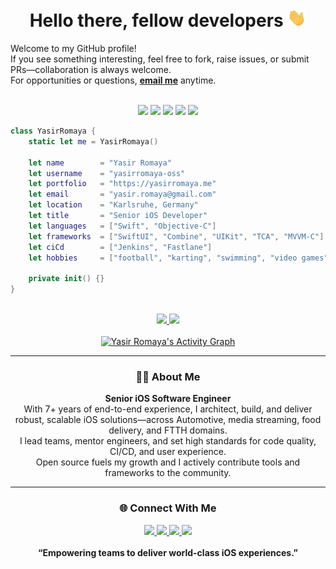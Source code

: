 <div align="center">
  <h1>Hello there, fellow developers <img src="https://raw.githubusercontent.com/yasirdx777/yasirdx777/main/Hi.gif" width="30px"></h1>
</div>

Welcome to my GitHub profile!  
If you see something interesting, feel free to fork, raise issues, or submit PRs—collaboration is always welcome.  
For opportunities or questions, <a href="mailto:yasir.romaya@gmail.com"><b>email me</b></a> anytime.

<br>

<div align="center">
  <img src="https://img.shields.io/badge/-SWIFT-c58545?style=for-the-badge&logo=swift&logoColor=c58545&labelColor=282828">
  <img src="https://img.shields.io/badge/-SwiftUI-5AC8FA?style=for-the-badge&logo=swift&logoColor=5AC8FA&labelColor=282828">
  <img src="https://img.shields.io/badge/-Combine-282828?style=for-the-badge&logo=apple&logoColor=ffffff&labelColor=5AC8FA">
  <img src="https://img.shields.io/badge/-UIKit-282828?style=for-the-badge&logo=apple&logoColor=ffffff&labelColor=c58545">
  <img src="https://img.shields.io/badge/-CI/CD-282828?style=for-the-badge&logo=jenkins&logoColor=ffffff&labelColor=d1a01f">
</div>

```swift
class YasirRomaya {
    static let me = YasirRomaya()

    let name        = "Yasir Romaya"
    let username    = "yasirromaya-oss"
    let portfolio   = "https://yasirromaya.me"
    let email       = "yasir.romaya@gmail.com"
    let location    = "Karlsruhe, Germany"
    let title       = "Senior iOS Developer"
    let languages   = ["Swift", "Objective-C"]
    let frameworks  = ["SwiftUI", "Combine", "UIKit", "TCA", "MVVM-C"]
    let ciCd        = ["Jenkins", "Fastlane"]
    let hobbies     = ["football", "karting", "swimming", "video games"]

    private init() {}
}
```

<br/>

<div align="center">
  <a href="https://yasirromaya.me/">
    <img width="49.5%" src="https://github-readme-stats.vercel.app/api?username=yasirromaya-oss&show_icons=true&theme=gruvbox&hide_border=true" />
    <img width="49.5%" src="https://github-readme-streak-stats.herokuapp.com/?user=yasirromaya-oss&theme=gruvbox&hide_border=true" />
  </a>
</div>

<br/>

<div align="center">
  <a href="https://yasirromaya.me/">
    <img src="https://github-readme-activity-graph.vercel.app/graph?username=yasirromaya-oss&theme=gruvbox&bg_color=282828&hide_border=true&line=d1a01f&point=c58545" alt="Yasir Romaya's Activity Graph"/>
  </a>
</div>

---

<div align="center">

### 👨‍💻 About Me

<b>Senior iOS Software Engineer</b>  
With 7+ years of end-to-end experience, I architect, build, and deliver robust, scalable iOS solutions—across Automotive, media streaming, food delivery, and FTTH domains.  
I lead teams, mentor engineers, and set high standards for code quality, CI/CD, and user experience.  
Open source fuels my growth and I actively contribute tools and frameworks to the community.

</div>

---

<div align="center">

### 🌐 Connect With Me

<a href="https://yasirromaya.me/#/">
  <img src="https://img.shields.io/badge/Portfolio-282828?style=flat-square&logo=firefox-browser&logoColor=white&labelColor=282828" height="28"/>
</a>
<a href="https://www.linkedin.com/in/yasirromaya">
  <img src="https://img.shields.io/badge/LinkedIn-282828?style=flat-square&logo=linkedin&logoColor=0077B5&labelColor=282828" height="28"/>
</a>
<a href="https://stackoverflow.com/users/9005297/yasir-romaya">
  <img src="https://img.shields.io/badge/StackOverflow-282828?style=flat-square&logo=stackoverflow&logoColor=FE7A16&labelColor=282828" height="28"/>
</a>
<a href="mailto:yasir.romaya@gmail.com">
  <img src="https://img.shields.io/badge/Email-282828?style=flat-square&logo=gmail&logoColor=EA4335&labelColor=282828" height="28"/>
</a>

</div>

<br>

<div align="center">
  <b>“Empowering teams to deliver world-class iOS experiences.”</b>
</div>
